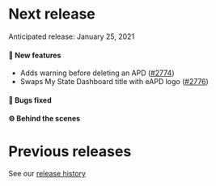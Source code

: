 # Next release

Anticipated release: January 25, 2021

#### 🚀 New features

- Adds warning before deleting an APD ([#2774])
- Swaps My State Dashboard title with eAPD logo ([#2776])


#### 🐛 Bugs fixed


#### ⚙️ Behind the scenes


# Previous releases

See our [release history](https://github.com/CMSgov/eAPD/releases)

[#2774]: https://github.com/CMSgov/eAPD/issues/2774
[#2776]: https://github.com/CMSgov/eAPD/issues/2776